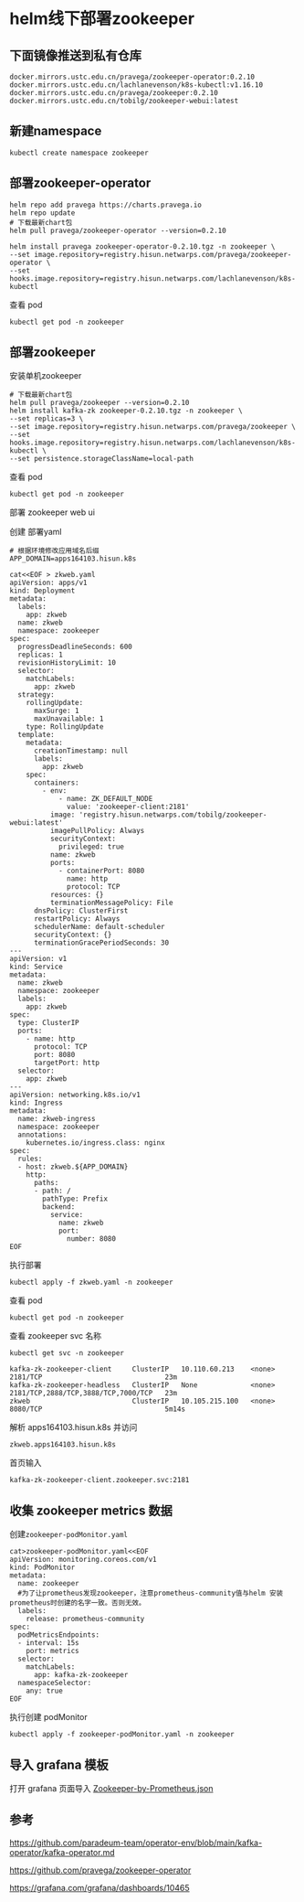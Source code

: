 # helm线下部署zookeeper

## 下面镜像推送到私有仓库

```
docker.mirrors.ustc.edu.cn/pravega/zookeeper-operator:0.2.10
docker.mirrors.ustc.edu.cn/lachlanevenson/k8s-kubectl:v1.16.10
docker.mirrors.ustc.edu.cn/pravega/zookeeper:0.2.10
docker.mirrors.ustc.edu.cn/tobilg/zookeeper-webui:latest
```

## 新建namespace
```
kubectl create namespace zookeeper
```

## 部署zookeeper-operator

```
helm repo add pravega https://charts.pravega.io
helm repo update
# 下载最新chart包
helm pull pravega/zookeeper-operator --version=0.2.10

helm install pravega zookeeper-operator-0.2.10.tgz -n zookeeper \
--set image.repository=registry.hisun.netwarps.com/pravega/zookeeper-operator \
--set hooks.image.repository=registry.hisun.netwarps.com/lachlanevenson/k8s-kubectl
```

查看 pod

```
kubectl get pod -n zookeeper
```

## 部署zookeeper

安装单机zookeeper

```
# 下载最新chart包
helm pull pravega/zookeeper --version=0.2.10
helm install kafka-zk zookeeper-0.2.10.tgz -n zookeeper \
--set replicas=3 \
--set image.repository=registry.hisun.netwarps.com/pravega/zookeeper \
--set hooks.image.repository=registry.hisun.netwarps.com/lachlanevenson/k8s-kubectl \
--set persistence.storageClassName=local-path
```
查看 pod

```
kubectl get pod -n zookeeper
```

部署 zookeeper web ui

创建 部署yaml

```
# 根据环境修改应用域名后缀
APP_DOMAIN=apps164103.hisun.k8s

cat<<EOF > zkweb.yaml
apiVersion: apps/v1
kind: Deployment
metadata:
  labels:
    app: zkweb
  name: zkweb
  namespace: zookeeper
spec:
  progressDeadlineSeconds: 600
  replicas: 1
  revisionHistoryLimit: 10
  selector:
    matchLabels:
      app: zkweb
  strategy:
    rollingUpdate:
      maxSurge: 1
      maxUnavailable: 1
    type: RollingUpdate
  template:
    metadata:
      creationTimestamp: null
      labels:
        app: zkweb
    spec:
      containers:
        - env:
            - name: ZK_DEFAULT_NODE
              value: 'zookeeper-client:2181'
          image: 'registry.hisun.netwarps.com/tobilg/zookeeper-webui:latest'
          imagePullPolicy: Always
          securityContext:
            privileged: true
          name: zkweb
          ports:
            - containerPort: 8080
              name: http
              protocol: TCP
          resources: {}
          terminationMessagePolicy: File
      dnsPolicy: ClusterFirst
      restartPolicy: Always
      schedulerName: default-scheduler
      securityContext: {}
      terminationGracePeriodSeconds: 30
---
apiVersion: v1
kind: Service
metadata:
  name: zkweb
  namespace: zookeeper
  labels:
    app: zkweb
spec:
  type: ClusterIP
  ports:
    - name: http
      protocol: TCP
      port: 8080
      targetPort: http
  selector:
    app: zkweb
---
apiVersion: networking.k8s.io/v1
kind: Ingress
metadata:
  name: zkweb-ingress
  namespace: zookeeper
  annotations:
    kubernetes.io/ingress.class: nginx
spec:
  rules:
  - host: zkweb.${APP_DOMAIN}
    http:
      paths:
      - path: /
        pathType: Prefix
        backend:
          service:
            name: zkweb
            port:
              number: 8080
EOF
```
执行部署

```
kubectl apply -f zkweb.yaml -n zookeeper
```

查看 pod

```
kubectl get pod -n zookeeper
```

查看 zookeeper svc 名称

```
kubectl get svc -n zookeeper

kafka-zk-zookeeper-client     ClusterIP   10.110.60.213    <none>        2181/TCP                              23m
kafka-zk-zookeeper-headless   ClusterIP   None             <none>        2181/TCP,2888/TCP,3888/TCP,7000/TCP   23m
zkweb                         ClusterIP   10.105.215.100   <none>        8080/TCP                              5m14s
```

解析 apps164103.hisun.k8s 并访问

```
zkweb.apps164103.hisun.k8s
```

首页输入

```
kafka-zk-zookeeper-client.zookeeper.svc:2181
```

## 收集 zookeeper metrics 数据

创建`zookeeper-podMonitor.yaml`

```
cat>zookeeper-podMonitor.yaml<<EOF
apiVersion: monitoring.coreos.com/v1
kind: PodMonitor
metadata:
  name: zookeeper
  #为了让prometheus发现zookeeper，注意prometheus-community值与helm 安装prometheus时创建的名字一致。否则无效。
  labels:
    release: prometheus-community
spec:
  podMetricsEndpoints:
  - interval: 15s
    port: metrics
  selector:
    matchLabels:
      app: kafka-zk-zookeeper
  namespaceSelector:
    any: true
EOF
```

执行创建 podMonitor

```
kubectl apply -f zookeeper-podMonitor.yaml -n zookeeper
```

## 导入 grafana 模板

打开 grafana 页面导入 [Zookeeper-by-Prometheus.json](./grafana-dashboards/Zookeeper-by-Prometheus.json)

## 参考

https://github.com/paradeum-team/operator-env/blob/main/kafka-operator/kafka-operator.md

https://github.com/pravega/zookeeper-operator

https://grafana.com/grafana/dashboards/10465
